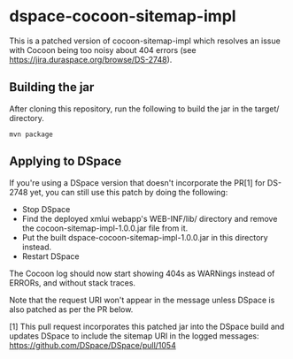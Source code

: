 # dspace-cocoon-sitemap-impl

This is a patched version of cocoon-sitemap-impl which resolves an issue with Cocoon being too noisy about 404 errors (see https://jira.duraspace.org/browse/DS-2748).

## Building the jar

After cloning this repository, run the following to build the jar in the target/ directory.

    mvn package

## Applying to DSpace

If you're using a DSpace version that doesn't incorporate the PR[1] for DS-2748 yet, you can still use this patch by doing the following:

* Stop DSpace
* Find the deployed xmlui webapp's WEB-INF/lib/ directory and remove the cocoon-sitemap-impl-1.0.0.jar file from it.
* Put the built dspace-cocoon-sitemap-impl-1.0.0.jar in this directory instead.
* Restart DSpace

The Cocoon log should now start showing 404s as WARNings instead of ERRORs, and without stack traces.

Note that the request URI won't appear in the message unless DSpace is also patched as per the PR below.

[1] This pull request incorporates this patched jar into the DSpace build and updates DSpace to include the sitemap URI in the logged messages:
https://github.com/DSpace/DSpace/pull/1054
